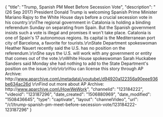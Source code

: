 {
    "title": "Trump, Spanish PM Meet Before Secession Vote",
    "description": "(26 Sep 2017) President Donald Trump is welcoming Spanish Prime Minister Mariano Rajoy to the White House days before a crucial secession vote in his country.\r\nThe regional government in Catalonia is holding a binding referendum Sunday on separating from Spain. But the Spanish government insists such a vote is illegal and promises it won't take place. Catalonia is one of Spain's 17 autonomous regions. Its capital is the Mediterranean port city of Barcelona, a favorite for tourists.\r\nState Department spokeswoman Heather Nauert recently said the U.S. has no position on the referendum.\r\nShe says the U.S. will work with any government or entity that comes out of the vote.\r\nWhite House spokeswoman Sarah Huckabee Sanders said Monday she had nothing to add to the State Department's position on the issue.\r\n\r\n\r\nYou can license this story through AP Archive: http:\/\/www.aparchive.com\/metadata\/youtube\/d94920a122356a90eee936be634ac26d \r\nFind out more about AP Archive: http:\/\/www.aparchive.com\/HowWeWork",
    "channelid": "123184222",
    "videoid": "123187296",
    "date_created": "1506880969",
    "date_modified": "1508436645",
    "type": "captivate",
    "layout": "channelVideo",
    "url": "\/c1\/trump-spanish-pm-meet-before-secession-vote\/123184222-123187296"
}